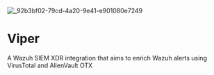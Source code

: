 ![_92b3bf02-79cd-4a20-9e41-e901080e7249](https://github.com/rajin4463/Viper/assets/73782473/9992c94c-ea9b-443f-8440-9b33e99f3f70)

# Viper
A Wazuh SIEM XDR integration that aims to enrich Wazuh alerts using VirusTotal and AlienVault OTX
